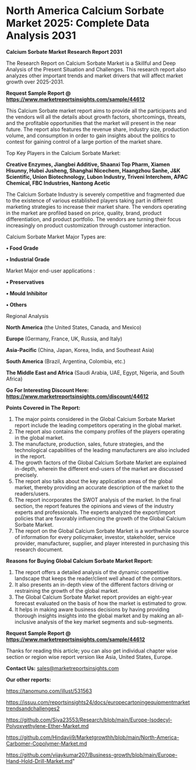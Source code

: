 # North America Calcium Sorbate Market 2025: Complete Data Analysis 2031

<strong>Calcium Sorbate Market Research Report 2031</strong>

The Research Report on Calcium Sorbate Market is a Skillful and Deep Analysis of the Present Situation and Challenges. This research report also analyzes other important trends and market drivers that will affect market growth over 2025-2031.

<strong>Request Sample Report @ <a href=https://www.marketreportsinsights.com/sample/44612>https://www.marketreportsinsights.com/sample/44612</a></strong>

This Calcium Sorbate market report aims to provide all the participants and the vendors will all the details about growth factors, shortcomings, threats, and the profitable opportunities that the market will present in the near future. The report also features the revenue share, industry size, production volume, and consumption in order to gain insights about the politics to contest for gaining control of a large portion of the market share.

Top Key Players in the Calcium Sorbate Market:

<strong>Creative Enzymes, Jiangbei Additive, Shaanxi Top Pharm, Xiamen Hisunny, Hubei Jusheng, Shanghai Nicechem, Haangzhou Sanhe, J&K Scientific, Union Biotechnology, Lubon Industry, Triveni Interchem, APAC Chemical, FBC Industries, Nantong Acetic</strong>

The Calcium Sorbate Industry is severely competitive and fragmented due to the existence of various established players taking part in different marketing strategies to increase their market share. The vendors operating in the market are profiled based on price, quality, brand, product differentiation, and product portfolio. The vendors are turning their focus increasingly on product customization through customer interaction.

Calcium Sorbate Market Major Types are:

<strong>•  Food Grade

•  Industrial Grade</strong>

Market Major end-user applications :

<strong>•  Preservatives

•  Mould Inhibitor

•  Others</strong>

Regional Analysis

</u><strong><b>North America</b></strong> (the United States, Canada, and Mexico)

<strong><b>Europe </b></strong>(Germany, France, UK, Russia, and Italy)

<strong><b>Asia-Pacific</b></strong> (China, Japan, Korea, India, and Southeast Asia)

<strong><b>South America</b></strong> (Brazil, Argentina, Colombia, etc.)

<strong><b>The Middle East and Africa</b></strong> (Saudi Arabia, UAE, Egypt, Nigeria, and South Africa)

<strong>Go For Interesting Discount Here: <a href=https://www.marketreportsinsights.com/discount/44612>https://www.marketreportsinsights.com/discount/44612</a></strong>

<strong>Points Covered in The Report:</strong>
<ol>
  <li>The major points considered in the Global Calcium Sorbate Market report include the leading competitors operating in the global market.</li>
  <li>The report also contains the company profiles of the players operating in the global market.</li>
  <li>The manufacture, production, sales, future strategies, and the technological capabilities of the leading manufacturers are also included in the report.</li>
  <li>The growth factors of the Global Calcium Sorbate Market are explained in-depth, wherein the different end-users of the market are discussed precisely.</li>
  <li>The report also talks about the key application areas of the global market, thereby providing an accurate description of the market to the readers/users.</li>
  <li>The report incorporates the SWOT analysis of the market. In the final section, the report features the opinions and views of the industry experts and professionals. The experts analyzed the export/import policies that are favorably influencing the growth of the Global Calcium Sorbate Market.</li>
  <li>The report on the Global Calcium Sorbate Market is a worthwhile source of information for every policymaker, investor, stakeholder, service provider, manufacturer, supplier, and player interested in purchasing this research document.</li>
</ol>
<strong>Reasons for Buying Global Calcium Sorbate Market Report:</strong>

<ol>
  <li>The report offers a detailed analysis of the dynamic competitive landscape that keeps the reader/client well ahead of the competitors.</li>
  <li>It also presents an in-depth view of the different factors driving or restraining the growth of the global market.</li>
  <li>The Global Calcium Sorbate Market report provides an eight-year forecast evaluated on the basis of how the market is estimated to grow.</li>
  <li>It helps in making aware business decisions by having providing thorough insights insights into the global market and by making an all-inclusive analysis of the key market segments and sub-segments.</li>
</ol>
<strong>Request Sample Report @ <a href=https://www.marketreportsinsights.com/sample/44612>https://www.marketreportsinsights.com/sample/44612</a></strong>


Thanks for reading this article; you can also get individual chapter wise section or region wise report version like Asia, United States, Europe.

<strong>Contact Us:</strong>
sales@marketreportsinsights.com

<strong>Our other reports:</strong>

<a href=https://tanomuno.com/illust/531563>https://tanomuno.com/illust/531563</a>

<a href=https://issuu.com/reportsinsights24/docs/europecartoningequipmentmarkettrendsandchallenges2>https://issuu.com/reportsinsights24/docs/europecartoningequipmentmarkettrendsandchallenges2</a>

<a href=https://github.com/Siya23553/Research/blob/main/Europe-Isodecyl-Polyoxyethylene-Ether-Market.md>https://github.com/Siya23553/Research/blob/main/Europe-Isodecyl-Polyoxyethylene-Ether-Market.md</a>

<a href=https://github.com/Hindavii9/Marketgrowthh/blob/main/North-America-Carbomer-Copolymer-Market.md>https://github.com/Hindavii9/Marketgrowthh/blob/main/North-America-Carbomer-Copolymer-Market.md</a>

<a href=https://github.com/vijaykumar207/Business-growth/blob/main/Europe-Hand-Hold-Drill-Market.md>https://github.com/vijaykumar207/Business-growth/blob/main/Europe-Hand-Hold-Drill-Market.md</a>"
